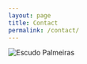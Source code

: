 ```yaml
---
layout: page
title: Contact
permalink: /contact/
---
```


![Escudo Palmeiras](http://www.palmeiras.com.br/public/upload/imagem/times/imagem_20_original.png)